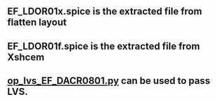 ## EF_LDOR01x.spice is the extracted file from flatten layout
## EF_LDOR01f.spice is the extracted file from Xshcem
## [op_lvs_EF_DACR0801.py](https://github.com/Ahmedredamohamed2022/EF_LDOR01/tree/main/scripts/lvs_script) can be used to pass LVS. 
